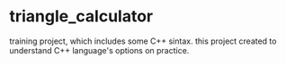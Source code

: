 # triangle_calculator
training project, which includes some C++ sintax.
this project created to understand C++ language's options
on practice.

